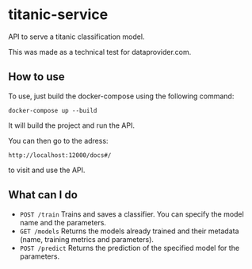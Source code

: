 # titanic-service

API to serve a titanic classification model.

This was made as a technical test for dataprovider.com.

## How to use 

To use, just build the docker-compose using the following command:
```
docker-compose up --build
```
It will build the project and run the API.

You can then go to the adress:
```
http://localhost:12000/docs#/
```
to visit and use the API.

## What can I do

 - `POST /train`
Trains and saves a classifier. You can specify the model name and the parameters.
 - `GET /models`
Returns the models already trained and their metadata (name, training metrics and parameters).
 - `POST /predict`
Returns the prediction of the specified model for the parameters.



